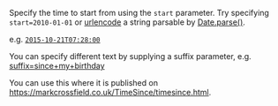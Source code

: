 Specify the time to start from using the `start` parameter. Try specifying `start=2010-01-01` or <a href="http://meyerweb.com/eric/tools/dencoder/">urlencode</a> a string parsable by [Date.parse()](https://developer.mozilla.org/en-US/docs/Web/JavaScript/Reference/Global_Objects/Date/parse).

e.g. [`2015-10-21T07:28:00`](https://markcrossfield.co.uk/TimeSince/timesince.html?start=2015-10-21T07:28:00&suffix=since+Marty,+Doc+and+Jennifer+arrived)

You can specify different text by supplying a suffix parameter, e.g. <a href="?suffix=since+my+birthday">suffix=since+my+birthday</a>

You can use this where it is published on <https://markcrossfield.co.uk/TimeSince/timesince.html>.